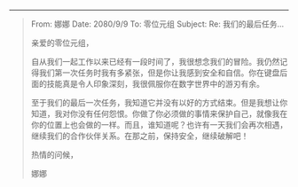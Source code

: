 ---

> From: 娜娜
> Date: 2080/9/9
> To: 零位元组
> Subject: Re: 我们的最后任务...
>
> 亲爱的零位元组，
>
> 自从我们一起工作以来已经有一段时间了，我很想念我们的冒险。我仍然记得我们第一次任务时我有多紧张，但是你让我感到安全和自信。你在键盘后面的技能真是令人印象深刻，我很佩服你在数字世界中的游刃有余。
>
> 至于我们的最后一次任务，我知道它并没有以好的方式结束。但是我想让你知道，我对你没有任何怨恨。你做了你必须做的事情来保护自己，就像我在你的位置上也会做的一样。而且，谁知道呢？也许有一天我们会再次相遇，继续我们的合作伙伴关系。在那之前，保持安全，继续破解吧！
>
> 热情的问候，
>
> 娜娜
